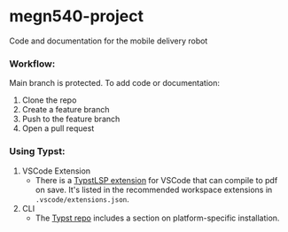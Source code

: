 # megn540-project
Code and documentation for the mobile delivery robot

### Workflow:
Main branch is protected. To add code or documentation:
1. Clone the repo
2. Create a feature branch
3. Push to the feature branch
4. Open a pull request

### Using Typst:
1. VSCode Extension
    - There is a [TypstLSP extension](https://marketplace.visualstudio.com/items?itemName=nvarner.typst-lsp) for VSCode that can compile to pdf on save. It's listed in the recommended workspace extensions in `.vscode/extensions.json`.
2. CLI
    - The [Typst repo](https://github.com/typst/typst#installation) includes a section on platform-specific installation.
